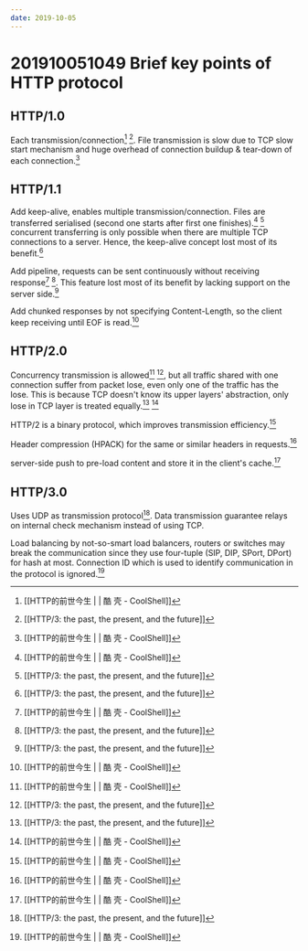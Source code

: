 ```yaml
---
date: 2019-10-05
---
```

# 201910051049 Brief key points of HTTP protocol


## HTTP/1.0

Each transmission/connection[^F3D67EF4E298] [^A3C5F2536789]. File transmission is slow due to TCP slow start mechanism and huge overhead of connection buildup & tear-down of each connection.[^F3D67EF4E298]

## HTTP/1.1

Add keep-alive, enables multiple transmission/connection. Files are transferred serialised (second one starts after first one finishes).[^F3D67EF4E298] [^A3C5F2536789] concurrent transferring is only possible when there are multiple TCP connections to a server. Hence, the keep-alive concept lost most of its benefit.[^A3C5F2536789]

Add pipeline, requests can be sent continuously without receiving response[^F3D67EF4E298] [^A3C5F2536789]. This feature lost most of its benefit by lacking support on the server side.[^A3C5F2536789]

Add chunked responses by not specifying Content-Length, so the client keep receiving until EOF is read.[^F3D67EF4E298]

## HTTP/2.0

Concurrency transmission is allowed[^F3D67EF4E298] [^A3C5F2536789], but all traffic shared with one connection suffer from packet lose, even only one of the traffic has the lose. This is because TCP doesn't know its upper layers' abstraction, only lose in TCP layer is treated equally.[^A3C5F2536789] [^F3D67EF4E298]

HTTP/2 is a binary protocol, which improves transmission efficiency.[^F3D67EF4E298]

Header compression (HPACK) for the same or similar headers in requests.[^F3D67EF4E298]

server-side push to pre-load content and store it in the client's cache.[^F3D67EF4E298]

## HTTP/3.0
Uses UDP as transmission protocol[^A3C5F2536789]. Data transmission guarantee relays on internal check mechanism instead of using TCP.

Load balancing by not-so-smart load balancers, routers or switches may break the communication since they use four-tuple (SIP, DIP, SPort, DPort) for hash at most. Connection ID which is used to identify communication in the protocol is ignored.[^F3D67EF4E298]


[^A3C5F2536789]: [[HTTP/3: the past, the present, and the future]]

[^F3D67EF4E298]: [[HTTP的前世今生 | | 酷 壳 - CoolShell]]
